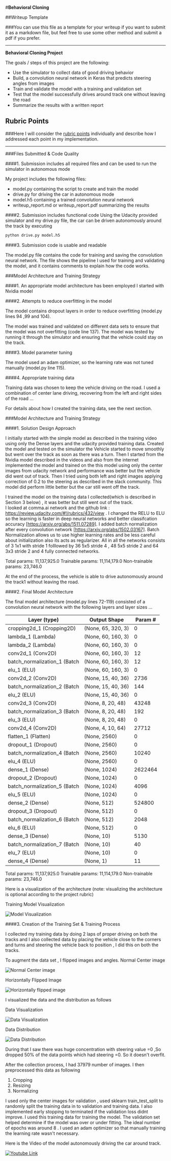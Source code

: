 #**Behavioral Cloning** 

##Writeup Template

###You can use this file as a template for your writeup if you want to submit it as a markdown file, but feel free to use some other method and submit a pdf if you prefer.

---

**Behavioral Cloning Project**

The goals / steps of this project are the following:
* Use the simulator to collect data of good driving behavior
* Build, a convolution neural network in Keras that predicts steering angles from images
* Train and validate the model with a training and validation set
* Test that the model successfully drives around track one without leaving the road
* Summarize the results with a written report


[//]: # (Image References)

[image1]: ./examples/placeholder.png "Model Visualization"
[image2]: ./examples/placeholder.png "Grayscaling"
[image3]: ./examples/placeholder_small.png "Recovery Image"
[image4]: ./examples/placeholder_small.png "Recovery Image"
[image5]: ./examples/placeholder_small.png "Recovery Image"
[image6]: ./examples/placeholder_small.png "Normal Image"
[image7]: ./examples/placeholder_small.png "Flipped Image"

## Rubric Points
###Here I will consider the [rubric points](https://review.udacity.com/#!/rubrics/432/view) individually and describe how I addressed each point in my implementation.  

---
###Files Submitted & Code Quality

####1. Submission includes all required files and can be used to run the simulator in autonomous mode

My project includes the following files:
* model.py containing the script to create and train the model
* drive.py for driving the car in autonomous mode
* model.h5 containing a trained convolution neural network 
* writeup_report.md or writeup_report.pdf summarizing the results

####2. Submission includes functional code
Using the Udacity provided simulator and my drive.py file, the car can be driven autonomously around the track by executing 
```sh
python drive.py model.h5
```

####3. Submission code is usable and readable

The model.py file contains the code for training and saving the convolution neural network. The file shows the pipeline I used for training and validating the model, and it contains comments to explain how the code works.

###Model Architecture and Training Strategy

####1. An appropriate model architecture has been employed
I started with Nvidia model

####2. Attempts to reduce overfitting in the model

The model contains dropout layers in order to reduce overfitting (model.py lines 94 ,99 and 104). 

The model was trained and validated on different data sets to ensure that the model was not overfitting (code line 137). 
The model was tested by running it through the simulator and ensuring that the vehicle could stay on the track.

####3. Model parameter tuning

The model used an adam optimizer, so the learning rate was not tuned manually (model.py line 115).

####4. Appropriate training data

Training data was chosen to keep the vehicle driving on the road. I used a combination of center lane driving, recovering from the left and right sides of the road ... 

For details about how I created the training data, see the next section. 

###Model Architecture and Training Strategy

####1. Solution Design Approach

I initially started with the simple model as described  in the  training  video using only the Dense layers  and the udacity provided  training data. Created the model and tested on the simulator the Vehicle started to move smoothly  but went over the track as soon as there was a turn.
Then I started from the Nvidia model described  in the videos and also from the internet implemented the model and trained on the this model using only the center images from udacity network and performance was better but the vehicle did  went out of track.  Then I tried using both left and right images applying correction of 0.2 to the steering  as described in the slack community. This model did perform little better but the car still went off the track. 

I trained the model on the training data I  collected(which is described in Section 3 below)  , it was better but still went out of the track.  
I looked at comma.ai network and the github link  : https://review.udacity.com/#!/rubrics/432/view . I changed the RELU to ELU so the learning is faster in deep neural networks and better classifcation accuracy [https://arxiv.org/abs/1511.07289]. 
I  added batch normalization  after every convolution network [https://arxiv.org/abs/1502.03167]. Batch Normalization allows us to use higher learning  rates and be less careful about initialization also its acts as regularizer.
All  in all the networks consists of 3 1x1 with stride 1 folllowed by 36 5x5 stride 4 , 48 5x5 stride 2 and 64 3x3 stride 2  and 4 fully connected networks.

Total params: 11,137,925.0
Trainable params: 11,114,179.0
Non-trainable params: 23,746.0  


At the end of the process, the vehicle is able to drive autonomously around the track1 without leaving the road.

####2. Final Model Architecture

The final model architecture (model.py lines 72-119) consisted of a convolution neural network with the following layers and layer sizes ...

| Layer (type)                 | Output Shape       | Param # |
|------------------------------|--------------------|---------|
| cropping2d_1 (Cropping2D)    | (None, 65, 320, 3) | 0       |
| lambda_1 (Lambda)            | (None, 60, 160, 3) | 0       |
| lambda_2 (Lambda)            | (None, 60, 160, 3) | 0       |
| conv2d_1 (Conv2D)            | (None, 60, 160, 3) | 12      |
| batch_normalization_1 (Batch | (None, 60, 160, 3) | 12      |
| elu_1 (ELU)                  | (None, 60, 160, 3) | 0       |
| conv2d_2 (Conv2D)            | (None, 15, 40, 36) | 2736    |
| batch_normalization_2 (Batch | (None, 15, 40, 36) | 144     |
| elu_2 (ELU)                  | (None, 15, 40, 36) | 0       |
| conv2d_3 (Conv2D)            | (None, 8, 20, 48)  | 43248   |
| batch_normalization_3 (Batch | (None, 8, 20, 48)  | 192     |
| elu_3 (ELU)                  | (None, 8, 20, 48)  | 0       |
| conv2d_4 (Conv2D)            | (None, 4, 10, 64)  | 27712   |
| flatten_1 (Flatten)          | (None, 2560)       | 0       |
| dropout_1 (Dropout)          | (None, 2560)       | 0       |
| batch_normalization_4 (Batch | (None, 2560)       | 10240   |
| elu_4 (ELU)                  | (None, 2560)       | 0       |
| dense_1 (Dense)              | (None, 1024)       | 2622464 |
| dropout_2 (Dropout)          | (None, 1024)       | 0       |
| batch_normalization_5 (Batch | (None, 1024)       | 4096    |
| elu_5 (ELU)                  | (None, 1024)       | 0       |
| dense_2 (Dense)              | (None, 512)        | 524800  |
| dropout_3 (Dropout)          | (None, 512)        | 0       |
| batch_normalization_6 (Batch | (None, 512)        | 2048    |
| elu_6 (ELU)                  | (None, 512)        | 0       |
| dense_3 (Dense)              | (None, 10)         | 5130    |
| batch_normalization_7 (Batch | (None, 10)         | 40      |
| elu_7 (ELU)                  | (None, 10)         | 0       |
| dense_4 (Dense)              | (None, 1)          | 11      |

Total params: 11,137,925.0
Trainable params: 11,114,179.0
Non-trainable params: 23,746.0

Here is a visualization of the architecture (note: visualizing the architecture is optional according to the project rubric)

Training Model Visualization

![Model Visualization](model.png)

####3. Creation of the Training Set & Training Process

I collected my training data by doing 2 laps of proper driving on both the tracks and I also collected data by placing the vehicle close to the corners and turns and steering the vehicle back to position , I did this on both the tracks.

To augment the data set , I flipped images and angles.
Normal Center image  

![Normal Center image](Center_normal.png "Normal Center image")

Horizontally Flipped Image 

![Horizontally flipped image](Horizontally_Flipped_image.png)

I visualized the data and the distribution as follows 

Data Visualization 

![Data Visualization](Data_Visualization.png)

Data Distribution 

![Data Distribution](Data_Distribution.png)

During that I saw there was huge concentration with steering value =0 ,So dropped 50% of the data points which had steering  =0. So it doesn't overfit. 


After the collection process, I had 37979 number of images. I then preprocessed this data as following
1) Cropping
2) Resizing 
3) Normalizing

I used only the center images for validation , used sklearn train_test_split to randomly split the training data in to validation and training data.
I also implemented early stopping to terminated if the validation loss didnt improve. 
I used this training data for training the model. The validation set helped determine if the model was over or under fitting. The ideal number of epochs was around 8 . I used an adam optimizer so that manually training the learning rate wasn't necessary.

Here is the Video of the model autonomously driving the car around track.

[![Youtube Link](https://www.youtube.com/upload_thumbnail?v=eI60rFv7xck&t=1&ts=1494914452807)](https://youtu.be/eI60rFv7xck)
